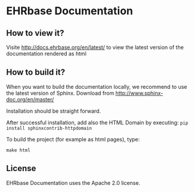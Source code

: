 EHRbase Documentation
========

How to view it?
---------------

Visite http://docs.ehrbase.org/en/latest/ to view the latest version of the documentation rendered as html

How to build it?
---------------

When you want to build the documentation locally, we recommend to use the latest version of Sphinx. Download from http://www.sphinx-doc.org/en/master/

Installation should be straight forward.

After successful installation, add also the HTML Domain by executing: `pip install sphinxcontrib-httpdomain`

To build the project (for example as html pages), type:

`make html`

License
-------
EHRbase Documentation uses the Apache 2.0 license.

